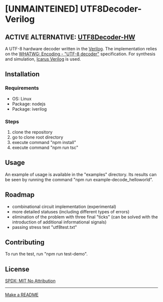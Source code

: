 # [UNMAINTEINED] UTF8Decoder-Verilog

## ACTIVE ALTERNATIVE: [UTF8Decoder-HW](https://github.com/chykon/utf8decoder-hw)

A UTF-8 hardware decoder written in the [Verilog](https://en.wikipedia.org/wiki/Verilog). The implementation relies on the [WHATWG: Encoding - "UTF-8 decoder"](https://encoding.spec.whatwg.org/#utf-8-decoder) specification. For synthesis and simulation, [Icarus Verilog](https://github.com/steveicarus/iverilog) is used.

## Installation

### Requirements

* OS: Linux
* Package: nodejs
* Package: iverilog

### Steps

1. clone the repository
2. go to clone root directory
3. execute command "npm install"
4. execute command "npm run tsc"

## Usage

An example of usage is available in the "examples" directory. Its results can be seen by running the command "npm run example-decode_helloworld".

## Roadmap

* combinational circuit implementation (experimental)
* more detailed statuses (including different types of errors)
* elimination of the problem with three final "ticks" (can be solved with the introduction of additional informational signals)
* passing stress test "utf8test.txt"

## Contributing

To run the test, run "npm run test-demo".

## License

[SPDX: MIT No Attribution](https://spdx.org/licenses/MIT-0.html)

---

[Make a README](https://www.makeareadme.com/)

